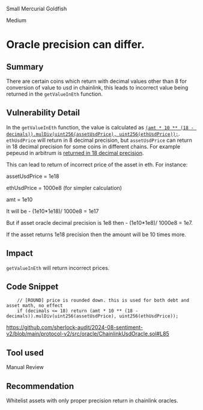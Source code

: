 Small Mercurial Goldfish

Medium

# Oracle precision can differ.

## Summary
 There are certain coins which return with decimal values other than 8 for conversion of value to usd in chainlink, this leads to incorrect value being returned in the `getValueInEth` function.

## Vulnerability Detail
In the `getValueInEth` function, the value is calculated as [`(amt * 10 ** (18 - decimals)).mulDiv(uint256(assetUsdPrice), uint256(ethUsdPrice));`](https://github.com/sherlock-audit/2024-08-sentiment-v2/blob/main/protocol-v2/src/oracle/ChainlinkUsdOracle.sol#L85). `ethUsdPrice` will return in 8 decimal precision, but `assetUsdPrice` can return in 18 decimal precision for some coins in different chains. For example pepeusd in arbitrum is [returned in 18 decimal precision](https://arbiscan.io/address/0x02DEd5a7EDDA750E3Eb240b54437a54d57b74dBE#readContract#F3).

This can lead to return of incorrect price of the asset in eth.
For instance:

assetUsdPrice = 1e18

ethUsdPrice = 1000e8 (for simpler calculation)

amt = 1e10

It will be - (1e10*1e18)/ 1000e8 = 1e17

But if asset oracle decimal precision is 1e8 then - (1e10*1e8)/ 1000e8 = 1e7.

If the asset returns 1e18 precision then the amount will be 10 times more.

## Impact
`getValueInEth` will return incorrect prices.

## Code Snippet

        // [ROUND] price is rounded down. this is used for both debt and asset math, no effect
        if (decimals <= 18) return (amt * 10 ** (18 - decimals)).mulDiv(uint256(assetUsdPrice), uint256(ethUsdPrice));

https://github.com/sherlock-audit/2024-08-sentiment-v2/blob/main/protocol-v2/src/oracle/ChainlinkUsdOracle.sol#L85
## Tool used

Manual Review

## Recommendation
Whitelist assets with only proper precision return in chainlink oracles.
